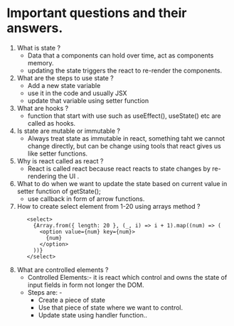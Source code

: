 # Important questions and their answers.
1. What is state ?
   - Data that a components can hold over time, act as components memory.
   - updating the state triggers the react to re-render the components.
2. What are the steps to use state ?
   - Add a new state variable
   - use it in the code and usually JSX
   - update that variable using setter function
3. What are hooks ?
   - function that start with use such as useEffect(), useState() etc are called as hooks.
4. Is state are mutable or immutable ?
   - Always treat state as immutable in react, something taht we cannot change directly, but can be change using tools that react gives us like setter functions.
5. Why is react called as react ?
   - React is called react because react reacts to state changes by re-rendering the UI .
6. What to do when we want to update the state based on current value in setter function of getState();
   - use callback in form of arrow functions.
7. How to create select element from 1-20 using arrays method ?
   ```
      <select>
        {Array.from({ length: 20 }, (_, i) => i + 1).map((num) => (
          <option value={num} key={num}>
            {num}
          </option>
        ))}
      </select>
      ```
8. What are controlled elements ?
   - Controlled Elements:- it is react which control and owns the state of input fields in form not longer  the DOM.
   - Steps are: -
      - Create a piece of state
      - Use that piece of state where we want to control.
      - Update state using handler function..
